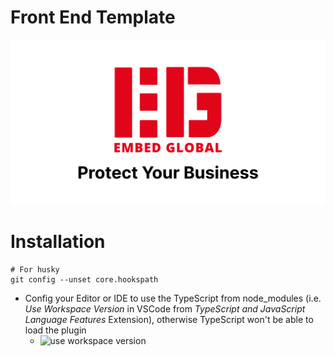 # Front End Template

![banner](/public/og-image.png)

# Installation

```
# For husky
git config --unset core.hookspath
```

- Config your Editor or IDE to use the TypeScript from node_modules (i.e. _Use Workspace Version_ in VSCode from _TypeScript and JavaScript Language Features_ Extension), otherwise TypeScript won't be able to load the plugin
  - <img width="500" src="https://i.sstatic.net/KLLlw.png" alt="use workspace version">
